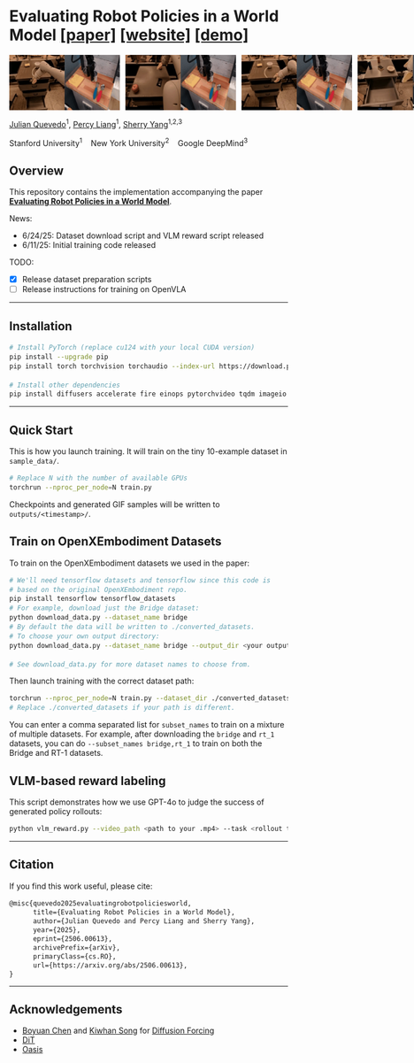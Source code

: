 # Evaluating Robot Policies in a World Model [\[paper\]](https://arxiv.org/abs/2506.00613) [\[website\]](https://world-model-eval.github.io/abstract) [\[demo\]](https://world-model-eval.github.io/) 

<!-- GIF gallery -->
<div style="display: flex; gap: 10px;">
  <img src="media/sweep_z.gif" alt="sweep z" width="200"/>
  <img src="media/sweep_y.gif" alt="sweep y" width="200"/>
  <img src="media/sweep_x.gif" alt="sweep x" width="200"/>
  <img src="media/gripper.gif" alt="gripper" width="200"/>
</div>

[Julian Quevedo](https://julian-q.github.io/)<sup>1</sup>, [Percy Liang](https://cs.stanford.edu/~pliang/)<sup>1</sup>, [Sherry Yang](https://sherryy.github.io/)<sup>1,2,3</sup>

Stanford University<sup>1</sup> &nbsp;&nbsp; New York University<sup>2</sup> &nbsp;&nbsp; Google DeepMind<sup>3</sup>


## Overview

This repository contains the implementation accompanying the paper [**Evaluating Robot Policies in a World Model**](https://arxiv.org/abs/2506.00613).  

News:
- 6/24/25: Dataset download script and VLM reward script released
- 6/11/25: Initial training code released

TODO:
- [x] Release dataset preparation scripts
- [ ] Release instructions for training on OpenVLA

---

## Installation

```bash
# Install PyTorch (replace cu124 with your local CUDA version)
pip install --upgrade pip
pip install torch torchvision torchaudio --index-url https://download.pytorch.org/whl/cu124

# Install other dependencies
pip install diffusers accelerate fire einops pytorchvideo tqdm imageio matplotlib
```

---

## Quick Start
This is how you launch training. It will train on the tiny 10-example dataset in `sample_data/`.
```bash
# Replace N with the number of available GPUs
torchrun --nproc_per_node=N train.py
```

Checkpoints and generated GIF samples will be written to `outputs/<timestamp>/`.

## Train on OpenXEmbodiment Datasets
To train on the OpenXEmbodiment datasets we used in the paper:
```bash
# We'll need tensorflow datasets and tensorflow since this code is 
# based on the original OpenXEmbodiment repo.
pip install tensorflow tensorflow_datasets
# For example, download just the Bridge dataset:
python download_data.py --dataset_name bridge
# By default the data will be written to ./converted_datasets.
# To choose your own output directory:
python download_data.py --dataset_name bridge --output_dir <your output dir>

# See download_data.py for more dataset names to choose from.
```
Then launch training with the correct dataset path:
```bash
torchrun --nproc_per_node=N train.py --dataset_dir ./converted_datasets --subset_names bridge
# Replace ./converted_datasets if your path is different.
```
You can enter a comma separated list for `subset_names` to train on a mixture of multiple datasets. For example, after downloading the `bridge` and `rt_1` datasets, you can do `--subset_names bridge,rt_1` to train on both the Bridge and RT-1 datasets.

## VLM-based reward labeling
This script demonstrates how we use GPT-4o to judge the success of generated policy rollouts:
```bash
python vlm_reward.py --video_path <path to your .mp4> --task <rollout task instructions>
```


---

## Citation

If you find this work useful, please cite:

```text
@misc{quevedo2025evaluatingrobotpoliciesworld,
      title={Evaluating Robot Policies in a World Model}, 
      author={Julian Quevedo and Percy Liang and Sherry Yang},
      year={2025},
      eprint={2506.00613},
      archivePrefix={arXiv},
      primaryClass={cs.RO},
      url={https://arxiv.org/abs/2506.00613}, 
}
```

---

## Acknowledgements
- [Boyuan Chen](https://boyuan.space/) and [Kiwhan Song](https://kiwhan.dev/) for [Diffusion Forcing](https://github.com/buoyancy99/diffusion-forcing)
- [DiT](https://github.com/facebookresearch/DiT)
- [Oasis](https://github.com/etched-ai/open-oasis)

